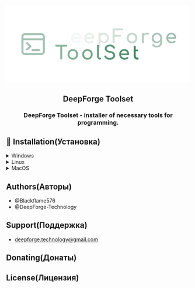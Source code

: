 <p align="center"><img src="Logo/MainLogo.png"></p>

<h2 align="center">DeepForge Toolset</h2>
<h3 align="center">DeepForge Toolset - installer of necessary tools for programming.</h3>

## 🚀 Installation(Установка)

<details>
<summary>Windows</summary>
<a href="https://github.com/DigitalBitTechnologies/DeveloperTools/releases/tag/InstallerDeveloperTools_win_amd64">Download for amd64(Загрузить для amd64)</a>
</details>
<details>
<summary>Linux</summary>
<a href="https://github.com/DigitalBitTechnologies/DeveloperTools/releases/tag/InstallerDeveloperTools_linux_amd64">Download for amd64(Загрузить для amd64)</a>
</details>
<details>
<summary>MacOS</summary>
<a href="https://github.com/DigitalBitTechnologies/DeveloperTools/releases/tag/InstallerDeveloperTools_macos_amd64">Download for amd64(Загрузить для amd64)</a>
</details>

## Authors(Авторы)
 - @Blackflame576
 - @DeepForge-Technology
## Support(Поддержка)
 - deepforge.technology@gmail.com
## Donating(Донаты)
## License(Лицензия)
[GNU GENERAL PUBLIC LICENSE]:(LICENSE)
